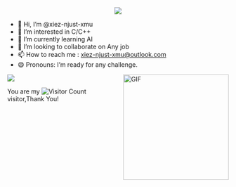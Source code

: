 <div align="center">
  <!-- dynamic typing effect 动态打字效果 -->
  <div>
    <a href="https://blog.sunguoqi.com/">
      <img src="https://readme-typing-svg.demolab.com?font=Fira+Code&pause=1250&width=520&lines=print(%22Hello%2C%20World%22);只缘感君一回顾，使我思君朝与暮。&center=true&size=27" />
    </a>
  </div>
</div>


- 👋 Hi, I’m @xiez-njust-xmu
- 👀 I’m interested in C/C++
- 🌱 I’m currently learning AI
- 💞️ I’m looking to collaborate on Any job
- 📫 How to reach me : xiez-njust-xmu@outlook.com
- 😄 Pronouns: I’m ready for any challenge.

<a href="https://img-blog.csdnimg.cn/2019122617442217.gif">
  <img align="right"  alt="GIF" src="https://img-blog.csdnimg.cn/2019122617442217.gif" width="240"/>
</a>

![](https://github-readme-stats.vercel.app/api?username=xiez-njust-xmu&show_icons=true&theme=transparent)

You are my ![Visitor Count](https://profile-counter.glitch.me/xiez-njust-xmu/count.svg) visitor,Thank You!

<!---
xiez-njust-xmu/xiez-njust-xmu is a ✨ special ✨ repository because its `README.md` (this file) appears on your GitHub profile.
You can click the Preview link to take a look at your changes.
--->
